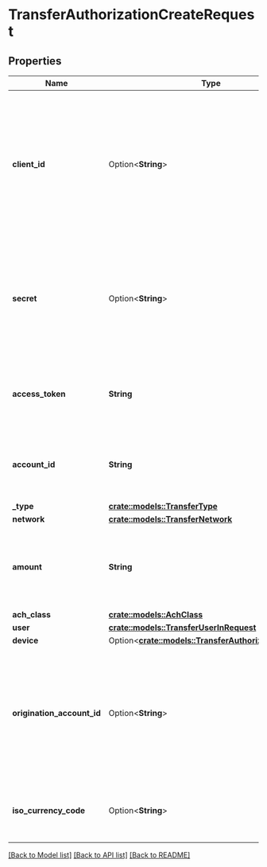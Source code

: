 # TransferAuthorizationCreateRequest

## Properties

Name | Type | Description | Notes
------------ | ------------- | ------------- | -------------
**client_id** | Option<**String**> | Your Plaid API `client_id`. The `client_id` is required and may be provided either in the `PLAID-CLIENT-ID` header or as part of a request body. | [optional]
**secret** | Option<**String**> | Your Plaid API `secret`. The `secret` is required and may be provided either in the `PLAID-SECRET` header or as part of a request body. | [optional]
**access_token** | **String** | The Plaid `access_token` for the account that will be debited or credited. | 
**account_id** | **String** | The Plaid `account_id` for the account that will be debited or credited. | 
**_type** | [**crate::models::TransferType**](TransferType.md) |  | 
**network** | [**crate::models::TransferNetwork**](TransferNetwork.md) |  | 
**amount** | **String** | The amount of the transfer (decimal string with two digits of precision e.g. \"10.00\"). | 
**ach_class** | [**crate::models::AchClass**](ACHClass.md) |  | 
**user** | [**crate::models::TransferUserInRequest**](TransferUserInRequest.md) |  | 
**device** | Option<[**crate::models::TransferAuthorizationDevice**](TransferAuthorizationDevice.md)> |  | [optional]
**origination_account_id** | Option<**String**> | Plaid's unique identifier for the origination account for this authorization. If not specified, the default account will be used. | [optional]
**iso_currency_code** | Option<**String**> | The currency of the transfer amount. The default value is \"USD\". | [optional]

[[Back to Model list]](../README.md#documentation-for-models) [[Back to API list]](../README.md#documentation-for-api-endpoints) [[Back to README]](../README.md)


